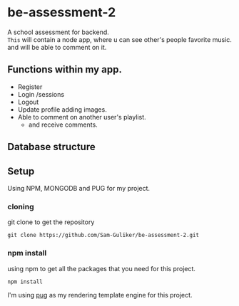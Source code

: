 # be-assessment-2
A school assessment for backend.  
`This` will contain a node app, where u can see other's people favorite music.  
and will be able to comment on it.

## Functions within my app.
* Register
* Login /sessions
* Logout
* Update profile adding images.
* Able to comment on another user's playlist.
  - and receive comments.

## Database structure


## Setup
Using NPM, MONGODB and PUG for my project.

### cloning
git clone to get the repository
```
git clone https://github.com/Sam-Guliker/be-assessment-2.git
```
### npm install
using npm to get all the packages that you need for this project.
```
npm install
```

I'm using [pug](https://pugjs.org/api/getting-started.html) as my rendering template engine for this project.
